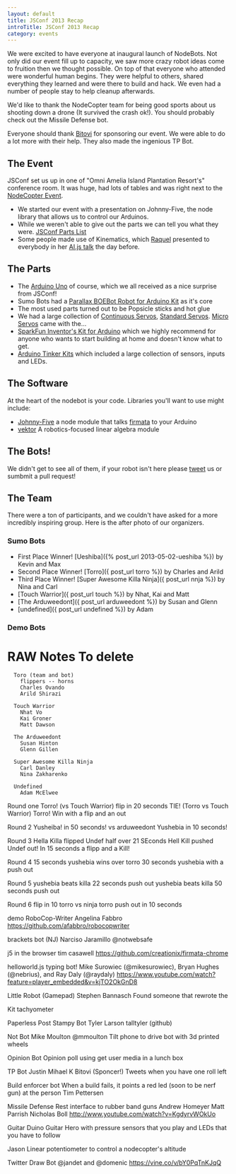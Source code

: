 ```yaml
---
layout: default
title: JSConf 2013 Recap
introTitle: JSConf 2013 Recap
category: events
---
```


We were excited to have everyone at inaugural launch of NodeBots. Not only did our event fill up to capacity, we saw more crazy robot ideas come to fruition then we thought possible. On top of that everyone who attended were wonderful human begins. They were helpful to others, shared everything they learned and were there to build and hack. We even had a number of people stay to help cleanup afterwards.

We'd like to thank the NodeCopter team for being good sports about us shooting down a drone (It survived the crash ok!). You should probably check out the Missile Defense bot.

Everyone should thank [Bitovi](http://bitovi.com/) for sponsoring our event. We were able to do a lot more with their help. They also made the ingenious TP Bot.

## The Event
JSConf set us up in one of "Omni Amelia Island Plantation Resort's" conference room. It was huge, had lots of tables and was right next to the [NodeCopter Event](http://nodecopter.com/2013/amelia-island/may-30).

 - We started our event with a presentation on Johnny-Five, the node library that allows us to control our Arduinos.
 - While we weren't able to give out the parts we can tell you what they were. [JSConf Parts List](parts.md)
 - Some people made use of Kinematics, which [Raquel](https://twitter.com/rockbot) presented to everybody in her [AI.js talk](https://speakerdeck.com/rockbot/ai-dot-js-robots-with-brains) the day before.

## The Parts

 - The [Arduino Uno](http://www.adafruit.com/products/50) of course, which we all received as a nice surprise from JSConf!
 - Sumo Bots had a [Parallax BOEBot Robot for Arduino Kit](http://www.adafruit.com/products/749) as it's core
 - The most used parts turned out to be Popsicle sticks and hot glue
 - We had a large collection of [Continuous Servos](http://www.adafruit.com/products/154), [Standard Servos](http://www.adafruit.com/products/155). [Micro Servos](http://www.adafruit.com/products/169) came with the...
 - [SparkFun Inventor's Kit for Arduino](https://www.sparkfun.com/products/11227) which we highly recommend for anyone who wants to start building at home and doesn't know what to get.
 - [Arduino Tinker Kits](http://store.arduino.cc/ww/index.php?main_page=index&cPath=16_17) which included a large collection of sensors, inputs and LEDs.

## The Software
At the heart of the nodebot is your code. Libraries you'll want to use might include:

 - [Johnny-Five](https://github.com/rwldrn/johnny-five) a node module that talks [firmata](http://firmata.org/) to your Arduino
 - [vektor](https://github.com/rockbot/vektor) A robotics-focused linear algebra module

## The Bots!
We didn't get to see all of them, if your robot isn't here please [tweet](http://localhost:4000/core.html) us or sumbmit a pull request!

## The Team
There were a ton of participants, and we couldn't have asked for a more
incredibly inspiring group. Here is the after photo of our organizers.  

### Sumo Bots

 - First Place Winner! [Ueshiba]({% post_url 2013-05-02-ueshiba %}) by Kevin and Max
 - Second Place Winner! [Torro]({ post_url torro %}) by Charles and Arild
 - Third Place Winner! [Super Awesome Killa Ninja]({ post_url nnja %}) by Nina and Carl
 - [Touch Warrior]({ post_url touch %}) by Nhat, Kai and Matt
 - [The Arduweedont]({ post_url arduweedont %}) by Susan and Glenn
 - [undefined]({ post_url undefined %}) by Adam


### Demo Bots


# RAW Notes To delete
      Toro (team and bot)
        flippers -- horns
        Charles Ovando
        Arild Shirazi

      Touch Warrior
        Nhat Vo
        Kai Groner
        Matt Dawson

      The Arduweedont
        Susan Hinton
        Glenn Gillen

      Super Awesome Killa Ninja
        Carl Danley
        Nina Zakharenko

      Undefined
        Adam McElwee

Round one
  Torro! (vs Touch Warrior) flip in 20 seconds
  TIE! (Torro vs Touch Warrior)
  Torro! Win with a flip and an out

Round 2
  Yusheiba! in 50 seconds! vs arduweedont
  Yushebia in 10 seconds!

Round 3
  Hella Killa flipped Undef half over
  21 SEconds Hell Kill pushed Undef out!
  In 15 seconds a flipp and a Kill!

Round 4
  15 seconds yushebia wins over torro
  30 seconds yushebia with a push out

Round 5
  yushebia beats killa 22 seconds push out
  yushebia beats killa 50 seconds push out

Round 6
  flip in 10 torro vs ninja
  torro push out in 10 seconds

demo
  RoboCop-Writer
    Angelina Fabbro
    https://github.com/afabbro/robocopwriter

  brackets bot
    (NJ) Narciso Jaramillo @notwebsafe

  j5 in the browser
    tim casawell
    https://github.com/creationix/firmata-chrome

  helloworld.js
    typing bot!
    Mike Surowiec (@mikesurowiec), Bryan Hughes (@nebrius), and Ray Daly (@raydaly)
    https://www.youtube.com/watch?feature=player_embedded&v=kjTO2OkGnD8

  Little Robot (Gamepad)
    Stephen Bannasch
    Found someone that rewrote the

  Kit tachyometer

  Paperless Post Stampy Bot
    Tyler Larson talltyler (github)

  Not Bot
    Mike Moulton @mmoulton
    Tilt phone to drive bot with 3d printed wheels

  Opinion Bot
    Opinion poll using get user media in a lunch box

  TP Bot
    Justin
    Mihael K
    Bitovi (Sponcer!)
    Tweets when you have one roll left

  Build enforcer bot
    When a build fails, it points a red led (soon to be nerf gun) at the person
    Tim Pettersen

  Missile Defense
    Rest interface to rubber band guns
    Andrew Homeyer
    Matt Parrish
    Nicholas Boll
    http://www.youtube.com/watch?v=KgdyrvWOkUo

  Guitar Duino
    Guitar Hero with pressure sensors that you play and LEDs that you have to follow

Jason
 Linear potentiometer to control a nodecopter's altitude

Twitter
  Draw Bot
   @jandet and @domenic
   https://vine.co/v/bY0PqTnKJqQ

